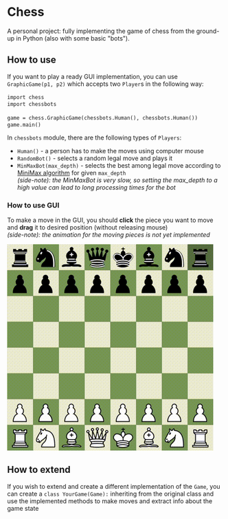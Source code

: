 # Chess

A personal project: fully implementing the game of chess from the ground-up in Python (also with some basic "bots").

## How to use

If you want to play a ready GUI implementation, you can use `GraphicGame(p1, p2)` which accepts two `Player`s in the following way:
```
import chess
import chessbots

game = chess.GraphicGame(chessbots.Human(), chessbots.Human())
game.main()
```

In `chessbots` module, there are the following types of `Players`:
 - `Human()` - a person has to make the moves using computer mouse
 - `RandomBot()` - selects a random legal move and plays it
 - `MinMaxBot(max_depth)` - selects the best among legal move according to [MiniMax algorithm](https://en.wikipedia.org/wiki/Minimax) for given `max_depth` <br> *(side-note): the MinMaxBot is very slow, so setting the max_depth to a high value can lead to long processing times for the bot*


### How to use GUI

To make a move in the GUI, you should **click** the piece you want to move and **drag** it to desired position (without releasing mouse) <br> *(side-note): the animation for the moving pieces is not yet implemented*

![](/images/amevin_chess_demo.gif)


## How to extend
If you wish to extend and create a different implementation of the `Game`, you can create a `class YourGame(Game):` inheriting from the original class and use the implemented methods to make moves and extract info about the game state